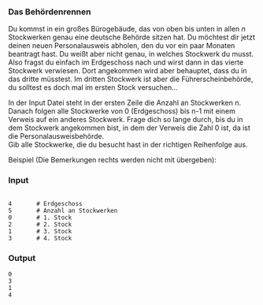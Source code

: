 
### Das Behördenrennen

Du kommst in ein großes Bürogebäude, das von oben bis unten in allen <i>n</i> 
Stockwerken genau eine deutsche Behörde sitzen hat. Du möchtest dir jetzt deinen
neuen Personalausweis abholen, den du vor ein paar Monaten beantragt hast.
Du weißt aber nicht genau, in welches Stockwerk du musst.
Also fragst du einfach im Erdgeschoss nach und wirst dann in das vierte Stockwerk
verwiesen. Dort angekommen wird aber behauptet, dass du in das dritte müsstest.
Im dritten Stockwerk ist aber die Führerscheinbehörde, du solltest es doch mal im
ersten Stock versuchen...



In der Input Datei steht in der ersten Zeile die Anzahl an Stockwerken n.
Danach folgen alle Stockwerke von 0 (Erdgeschoss) bis n-1 mit einem Verweis auf
ein anderes Stockwerk. Frage dich so lange durch, bis du in dem Stockwerk angekommen
bist, in dem der Verweis die Zahl 0 ist, da ist die Personalausweisbehörde. <br>
Gib alle Stockwerke, die du besucht hast in der richtigen Reihenfolge aus.



Beispiel (Die Bemerkungen rechts werden nicht mit übergeben):
### Input
```

4       # Erdgeschoss
5       # Anzahl an Stockwerken
0       # 1. Stock
2       # 2. Stock
1       # 3. Stock
3       # 4. Stock

```
### Output
```
0
3
1
4
```
